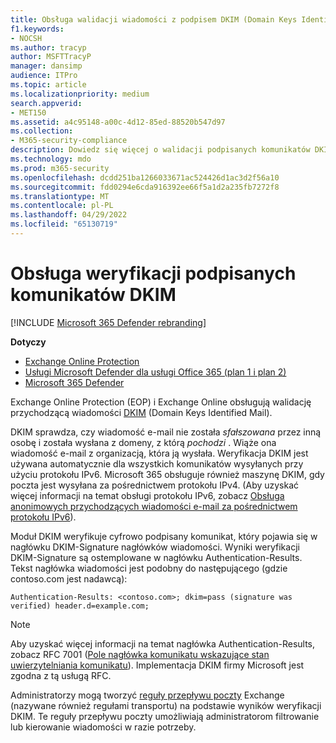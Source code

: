 ```yaml
---
title: Obsługa walidacji wiadomości z podpisem DKIM (Domain Keys Identified Mail)
f1.keywords:
- NOCSH
ms.author: tracyp
author: MSFTTracyP
manager: dansimp
audience: ITPro
ms.topic: article
ms.localizationpriority: medium
search.appverid:
- MET150
ms.assetid: a4c95148-a00c-4d12-85ed-88520b547d97
ms.collection:
- M365-security-compliance
description: Dowiedz się więcej o walidacji podpisanych komunikatów DKIM w Exchange Online Protection i Exchange Online
ms.technology: mdo
ms.prod: m365-security
ms.openlocfilehash: dcdd251ba1266033671ac524426d1ac3d2f56a10
ms.sourcegitcommit: fdd0294e6cda916392ee66f5a1d2a235fb7272f8
ms.translationtype: MT
ms.contentlocale: pl-PL
ms.lasthandoff: 04/29/2022
ms.locfileid: "65130719"
---
```

# <a name="support-for-validation-of-dkim-signed-messages"></a>Obsługa weryfikacji podpisanych komunikatów DKIM

[!INCLUDE [Microsoft 365 Defender rebranding](../includes/microsoft-defender-for-office.md)]

**Dotyczy**
- [Exchange Online Protection](exchange-online-protection-overview.md)
- [Usługi Microsoft Defender dla usługi Office 365 (plan 1 i plan 2)](defender-for-office-365.md)
- [Microsoft 365 Defender](../defender/microsoft-365-defender.md)

Exchange Online Protection (EOP) i Exchange Online obsługują walidację przychodzącą wiadomości [DKIM](https://www.rfc-editor.org/rfc/rfc6376.txt) (Domain Keys Identified Mail).

DKIM sprawdza, czy wiadomość e-mail nie została *sfałszowana* przez inną osobę i została wysłana z domeny, z którą *pochodzi* . Wiąże ona wiadomość e-mail z organizacją, która ją wysłała. Weryfikacja DKIM jest używana automatycznie dla wszystkich komunikatów wysyłanych przy użyciu protokołu IPv6. Microsoft 365 obsługuje również maszynę DKIM, gdy poczta jest wysyłana za pośrednictwem protokołu IPv4. (Aby uzyskać więcej informacji na temat obsługi protokołu IPv6, zobacz [Obsługa anonimowych przychodzących wiadomości e-mail za pośrednictwem protokołu IPv6](support-for-anonymous-inbound-email-messages-over-ipv6.md)).

Moduł DKIM weryfikuje cyfrowo podpisany komunikat, który pojawia się w nagłówku DKIM-Signature nagłówków wiadomości. Wyniki weryfikacji DKIM-Signature są ostemplowane w nagłówku Authentication-Results. Tekst nagłówka wiadomości jest podobny do następującego (gdzie contoso.com jest nadawcą):

 `Authentication-Results: <contoso.com>; dkim=pass (signature was verified) header.d=example.com;`

> [!NOTE]
> Aby uzyskać więcej informacji na temat nagłówka Authentication-Results, zobacz RFC 7001 ([Pole nagłówka komunikatu wskazujące stan uwierzytelniania komunikatu](https://www.rfc-editor.org/rfc/rfc7001.txt)). Implementacja DKIM firmy Microsoft jest zgodna z tą usługą RFC.

Administratorzy mogą tworzyć [reguły przepływu poczty](/exchange/security-and-compliance/mail-flow-rules/mail-flow-rules) Exchange (nazywane również regułami transportu) na podstawie wyników weryfikacji DKIM. Te reguły przepływu poczty umożliwiają administratorom filtrowanie lub kierowanie wiadomości w razie potrzeby.
